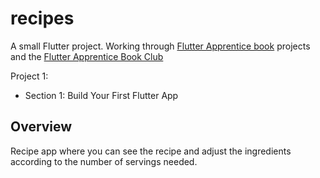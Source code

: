 # recipes

A small Flutter project.
Working through [Flutter Apprentice book](https://www.raywenderlich.com/books/flutter-apprentice) projects and the [Flutter Apprentice Book Club](https://www.youtube.com/watch?v=FFZkjw1PVrY)

Project 1:

- Section 1: Build Your First Flutter App

## Overview

Recipe app where you can see the recipe and adjust the ingredients according to the number of servings needed.
